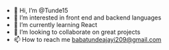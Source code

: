 - 👋 Hi, I’m @Tunde15
- 👀 I’m interested in front end and backend languages 
- 🌱 I’m currently learning React
- 💞️ I’m looking to collaborate on great projects 
- 📫 How to reach me babatundeajayi209@gmail.com

<!---
Tunde15/Tunde15 is a ✨ special ✨ repository because its `README.md` (this file) appears on your GitHub profile.
You can click the Preview link to take a look at your changes.
--->
